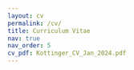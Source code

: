 ```yaml
---
layout: cv
permalink: /cv/
title: Curriculum Vitae
nav: true
nav_order: 5
cv_pdf: Kottinger_CV_Jan_2024.pdf
---
```

